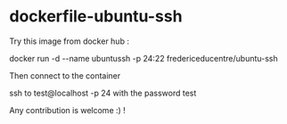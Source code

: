 # dockerfile-ubuntu-ssh

Try this image from docker hub :

docker run -d --name ubuntussh -p 24:22 fredericeducentre/ubuntu-ssh

Then connect to the container

ssh to test@localhost -p 24 with the password test

Any contribution is welcome :) !
